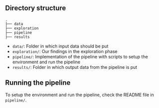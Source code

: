## Directory structure

```
.
├── data
├── exploration
├── pipeline
├── results
```

- `data/`: Folder in which input data should be put
- `exploration/`: Our findings in the exploration phase
- `pipeline/`: Implementation of the pipeline with scripts to setup the environment and run the pipeline
- `results/`: Folder in which output data from the pipeline is put


## Running the pipeline
To setup the environment and run the pipeline, check the README file in `pipeline/`.
